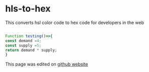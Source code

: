 ﻿# hls-to-hex

This converts hsl color code to hex code for developers in the web

```javascript 

Function testing()=>{
const demand =4;
const supply =5;
return demand * supply;
}

```

This page was edited on [github website](http://www.github.com/en)
